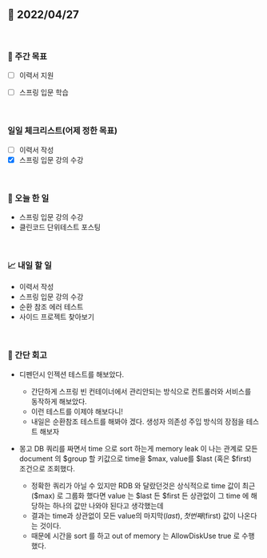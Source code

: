 ## 📅 2022/04/27

<br/>

### 🏹 주간 목표

- [ ] 이력서 지원
- [ ] 스프링 입문 학습


<br/>

### 일일 체크리스트(어제 정한 목표)

- [ ] 이력서 작성
- [x] 스프링 입문 강의 수강

<br/>

### 💯 오늘 한 일

- 스프링 입문 강의 수강
- 클린코드 단위테스트 포스팅

<br/>

### 📈 내일 할 일

- 이력서 작성
- 스프링 입문 강의 수강
- 순환 참조 에러 테스트
- 사이드 프로젝트 찾아보기

<br/>

### 🧐 간단 회고

- 디펜던시 인젝션 테스트를 해보았다. 
    - 간단하게 스프링 빈 컨테이너에서 관리안되는 방식으로 컨트롤러와 서비스를 동작하게 해보았다.
    - 이런 테스트를 이제야 해보다니!
    - 내일은 순환참조 테스트를 해봐야 겠다. 생성자 의존성 주입 방식의 장점을 테스트 해보자


- 몽고 DB 쿼리를 짜면서 time 으로 sort 하는게 memory leak 이 나는 관계로 모든 document 의 $group 할 키값으로 time을 $max, value를 $last (혹은 $first) 조건으로 조회했다.
    - 정확한 쿼리가 아닐 수 있지만 RDB 와 달랐던것은 상식적으로 time 값이 최근($max) 로 그룹화 했다면 value 는 $last 든 $first 든 상관없이 그 time 에 해당하는 하나의 값만 나와야 된다고 생각했는데
    - 결과는 time과 상관없이 모든 value의 마지막($last), 첫번째($first) 값이 나온다는 것이다.
    - 때문에 시간을 sort 를 하고 out of memory 는 AllowDiskUse true 로 수행했다.
